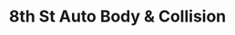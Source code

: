 ---
title: "8th St Auto Body & Collision"
url: /prospect-park/8th-st-auto-body-and-collision/
shop: car repair
---
